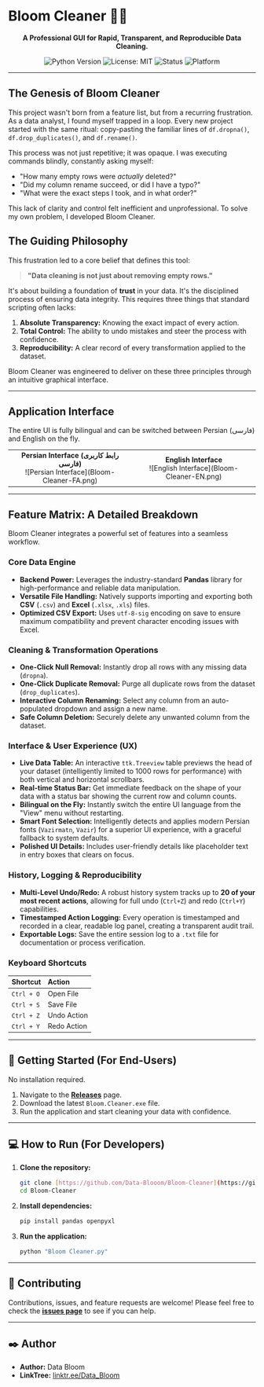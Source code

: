 # Bloom Cleaner 🧹✨

<div align="center">

**A Professional GUI for Rapid, Transparent, and Reproducible Data Cleaning.**

![Python Version](https://img.shields.io/badge/python-3.9+-blue.svg)
![License: MIT](https://img.shields.io/badge/License-MIT-yellow.svg)
![Status](https://img.shields.io/badge/status-active-success.svg)
![Platform](https://img.shields.io/badge/platform-Windows%20%7C%20macOS%20%7C%20Linux-informational)

</div>

---

## The Genesis of Bloom Cleaner

This project wasn't born from a feature list, but from a recurring frustration. As a data analyst, I found myself trapped in a loop. Every new project started with the same ritual: copy-pasting the familiar lines of `df.dropna()`, `df.drop_duplicates()`, and `df.rename()`.

This process was not just repetitive; it was opaque. I was executing commands blindly, constantly asking myself:
* "How many empty rows were *actually* deleted?"
* "Did my column rename succeed, or did I have a typo?"
* "What were the exact steps I took, and in what order?"

This lack of clarity and control felt inefficient and unprofessional. To solve my own problem, I developed Bloom Cleaner.

## The Guiding Philosophy

This frustration led to a core belief that defines this tool:

> **"Data cleaning is not just about removing empty rows."**

It's about building a foundation of **trust** in your data. It's the disciplined process of ensuring data integrity. This requires three things that standard scripting often lacks:

1.  **Absolute Transparency:** Knowing the exact impact of every action.
2.  **Total Control:** The ability to undo mistakes and steer the process with confidence.
3.  **Reproducibility:** A clear record of every transformation applied to the dataset.

Bloom Cleaner was engineered to deliver on these three principles through an intuitive graphical interface.

---

## Application Interface

The entire UI is fully bilingual and can be switched between Persian (فارسی) and English on the fly.

<table align="center" border="0">
  <tr style="border: none;">
    <td align="center" style="border: none;">
      <b>Persian Interface (رابط کاربری فارسی)</b>
      <br>
      ![Persian Interface](Bloom-Cleaner-FA.png)
      <br>
    </td>
    <td align="center" style="border: none;">
      <b>English Interface</b>
      <br>
      ![English Interface](Bloom-Cleaner-EN.png)
      <br>
    </td>
  </tr>
</table>

---

## Feature Matrix: A Detailed Breakdown

Bloom Cleaner integrates a powerful set of features into a seamless workflow.

### Core Data Engine
* **Backend Power:** Leverages the industry-standard **Pandas** library for high-performance and reliable data manipulation.
* **Versatile File Handling:** Natively supports importing and exporting both **CSV** (`.csv`) and **Excel** (`.xlsx`, `.xls`) files.
* **Optimized CSV Export:** Uses `utf-8-sig` encoding on save to ensure maximum compatibility and prevent character encoding issues with Excel.

### Cleaning & Transformation Operations
* **One-Click Null Removal:** Instantly drop all rows with any missing data (`dropna`).
* **One-Click Duplicate Removal:** Purge all duplicate rows from the dataset (`drop_duplicates`).
* **Interactive Column Renaming:** Select any column from an auto-populated dropdown and assign a new name.
* **Safe Column Deletion:** Securely delete any unwanted column from the dataset.

### Interface & User Experience (UX)
* **Live Data Table:** An interactive `ttk.Treeview` table previews the head of your dataset (intelligently limited to 1000 rows for performance) with both vertical and horizontal scrollbars.
* **Real-time Status Bar:** Get immediate feedback on the shape of your data with a status bar showing the current row and column counts.
* **Bilingual on the Fly:** Instantly switch the entire UI language from the "View" menu without restarting.
* **Smart Font Selection:** Intelligently detects and applies modern Persian fonts (`Vazirmatn`, `Vazir`) for a superior UI experience, with a graceful fallback to system defaults.
* **Polished UI Details:** Includes user-friendly details like placeholder text in entry boxes that clears on focus.

### History, Logging & Reproducibility
* **Multi-Level Undo/Redo:** A robust history system tracks up to **20 of your most recent actions**, allowing for full undo (`Ctrl+Z`) and redo (`Ctrl+Y`) capabilities.
* **Timestamped Action Logging:** Every operation is timestamped and recorded in a clear, readable log panel, creating a transparent audit trail.
* **Exportable Logs:** Save the entire session log to a `.txt` file for documentation or process verification.

### Keyboard Shortcuts
| Shortcut      | Action      |
| :------------ | :---------- |
| `Ctrl + O`    | Open File   |
| `Ctrl + S`    | Save File   |
| `Ctrl + Z`    | Undo Action |
| `Ctrl + Y`    | Redo Action |

---

## 🚀 Getting Started (For End-Users)

No installation required.
1.  Navigate to the **[Releases](https://github.com/Data-Blooom/Bloom-Cleaner/releases)** page.
2.  Download the latest `Bloom.Cleaner.exe` file.
3.  Run the application and start cleaning your data with confidence.

---

## 💻 How to Run (For Developers)

1.  **Clone the repository:**
    ```bash
    git clone [https://github.com/Data-Blooom/Bloom-Cleaner](https://github.com/Data-Blooom/Bloom-Cleaner)
    cd Bloom-Cleaner
    ```
2.  **Install dependencies:**
    ```bash
    pip install pandas openpyxl
    ```
3.  **Run the application:**
    ```bash
    python "Bloom Cleaner.py"
    ```

---

## 🤝 Contributing

Contributions, issues, and feature requests are welcome! Please feel free to check the **[issues page](https://github.com/Data-Blooom/Bloom-Cleaner/issues)** to see if you can help.

---

## ✒️ Author

* **Author:** Data Bloom
* **LinkTree:** [linktr.ee/Data_Bloom](https://linktr.ee/Data_Bloom)
